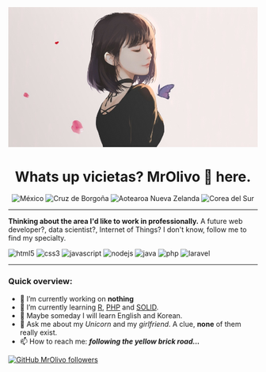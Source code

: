 <p align="center">
  <img src="https://github.com/MrOlivo/MrOlivo/blob/master/wKRBQKa-min.jpg" alt="Picture of a girl"/>
</p>

<h1 align="center">Whats up vicietas? MrOlivo 👋 here.</h1>
<p align="center">
<img src="https://raw.githubusercontent.com/hjnilsson/country-flags/master/svg/mx.svg" alt="México" height="40"/>
<img src="https://upload.wikimedia.org/wikipedia/commons/c/cd/Bandera_cruz_de_Borgo%C3%B1a_1.svg" alt="Cruz de Borgoña" height="40"/>
<img src="https://raw.githubusercontent.com/hjnilsson/country-flags/master/svg/nz.svg" alt="Aotearoa Nueva Zelanda" height="40"/>
<img src="https://raw.githubusercontent.com/hjnilsson/country-flags/master/svg/kr.svg" alt="Corea del Sur" height="40"/>
</p>

<hr>

 **Thinking about the area I'd like to work in professionally.** A future web developer?, data scientist?, Internet of Things? I don't know, follow me to find my specialty.

<p>
<img src="https://simpleicons.org/icons/html5.svg" alt="html5" width="40" height="40"/>
<img src="https://simpleicons.org/icons/css3.svg" alt="css3" width="40" height="40"/>
<img src="https://simpleicons.org/icons/javascript.svg" alt="javascript" width="40" height="40"/>
<img src="https://simpleicons.org/icons/node-dot-js.svg" alt="nodejs" width="40" height="40"/>
<img src="https://simpleicons.org/icons/java.svg" alt="java" width="40" height="40"/>
<img src="https://simpleicons.org/icons/php.svg" alt="php" width="40" height="40"/>
<img src="https://simpleicons.org/icons/laravel.svg" alt="laravel" width="40" height="40"/>
</p>

<hr>

### Quick overview:

- 🔭 I’m currently working on **nothing**
- 🌱 I’m currently learning [R](https://www.r-project.org/), [PHP](https://www.php.net/) and [SOLID](https://es.wikipedia.org/wiki/SOLID).
- 🤔 Maybe someday I will learn English and Korean.
- 💬 Ask me about my *Unicorn* and my *girlfriend*. A clue, **none** of them really exist.
- 📫 How to reach me: ***following the yellow brick road...***

[![GitHub MrOlivo followers](https://img.shields.io/github/followers/MrOlivo?label=followers&style=for-the-badge&logo=github)](https://github.com/MrOlivo)
